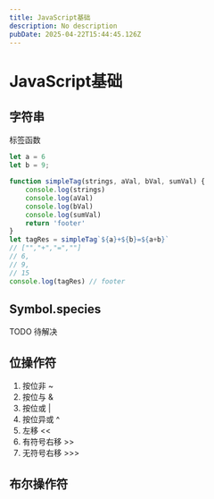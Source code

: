 ```yaml
---
title: JavaScript基础
description: No description
pubDate: 2025-04-22T15:44:45.126Z
---
```

# JavaScript基础

## 字符串

标签函数

```javascript
let a = 6
let b = 9;

function simpleTag(strings, aVal, bVal, sumVal) {
	console.log(strings)
	console.log(aVal)
 	console.log(bVal)
	console.log(sumVal)
	return 'footer'
}
let tagRes = simpleTag`${a}+${b}=${a+b}`
// ["","+","=",""]
// 6,
// 9,
// 15
console.log(tagRes) // footer
```

## Symbol.species

TODO 待解决

## 位操作符

1. 按位非 ~
2. 按位与 &
3. 按位或 |
4. 按位异或 ^
5. 左移 <<
6. 有符号右移 >>
7. 无符号右移 >>>

## 布尔操作符
